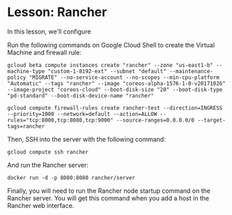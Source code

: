 # Lesson: Rancher
In this lesson, we'll configure 

Run the following commands on Google Cloud Shell to create the Virtual Machine and firewall rule:
```
gcloud beta compute instances create "rancher" --zone "us-east1-b" --machine-type "custom-1-8192-ext" --subnet "default" --maintenance-policy "MIGRATE" --no-service-account --no-scopes --min-cpu-platform "Automatic" --tags "rancher" --image "coreos-alpha-1576-1-0-v20171026" --image-project "coreos-cloud" --boot-disk-size "20" --boot-disk-type "pd-standard" --boot-disk-device-name "rancher"

gcloud compute firewall-rules create rancher-test --direction=INGRESS --priority=1000 --network=default --action=ALLOW --rules="tcp:8000,tcp:8080,tcp:9000" --source-ranges=0.0.0.0/0 --target-tags=rancher
```

Then, SSH into the server with the following command:
```
gcloud compute ssh rancher
```

And run the Rancher server:
```
docker run -d -p 8080:8080 rancher/server
```

Finally, you will need to run the Rancher node startup command on the Rancher server. You will get this command when you add a host in the Rancher web interface.

